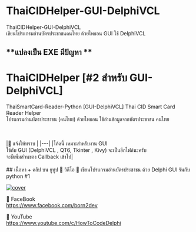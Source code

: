 # ThaiCIDHelper-GUI-DelphiVCL
ThaiCIDHelper-GUI-DelphiVCL <br>
เขียนโปรแกรมอ่านบัตรประชาชนคนไทย ด้วยไพธอน GUI ใช้ DelphiVCL<br>
## **แปลงเป็น EXE มีปัญหา **

# ThaiCIDHelper [#2 สำหรับ GUI-DelphiVCL]
ThaiSmartCard-Reader-Python [GUI-DelphiVCL]
Thai CID Smart Card Reader Helper <br> 
โปรแกรมอ่านบัตรประชาชน (คนไทย) ด้วยไพธอน
ใช้อ่านข้อมูลจากบัตรประชาชน คนไทย

<br> 
<br> 
|📌 แจ้งให้ทราบ |
|---|
|โค้ดนี้ เหมาะสำหรับงาน GUI<br>ใช้กับ GUI (DelphiVCL , QT6, Tkinter , Kivy) จะเป็นอีกไฟล์นะครับ<br>จะมีเพิ่มส่วนของ Callback เข้าไป|


<br> 
<br> 
## เนื้อหา + คลิป บน ยูทูป
🔷 วิดีโอ
📌 เขียนโปรแกรมอ่านบัตรประชาชน ด้วย Delphi GUI รันกับ python #1 <br>

[![cover](http://img.youtube.com/vi/9Sg40pi6Pbw/0.jpg)](http://www.youtube.com/watch?v=9Sg40pi6Pbw "Click to Play Video")


🔷 FaceBook  \
https://www.facebook.com/born2dev

🔷 YouTube  \
https://www.youtube.com/c/HowToCodeDelphi

